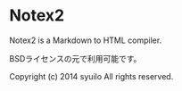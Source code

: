 Notex2
======

Notex2 is a Markdown to HTML compiler.

BSDライセンスの元で利用可能です。

Copyright (c) 2014 syuilo All rights reserved.
